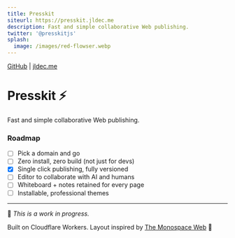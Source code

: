 ```yaml
---
title: Presskit
siteurl: https://presskit.jldec.me
description: Fast and simple collaborative Web publishing.
twitter: '@presskitjs'
splash:
  image: /images/red-flowser.webp
---
```

[GitHub](https://github.com/jldec/presskit) | [jldec.me](https://jldec.me)

# Presskit ⚡️
Fast and simple collaborative Web publishing.

### Roadmap
- [ ] Pick a domain and go
- [ ] Zero install, zero build (not just for devs)
- [x] Single click publishing, fully versioned
- [ ] Editor to collaborate with AI and humans
- [ ] Whiteboard + notes retained for every page
- [ ] Installable, professional themes

---
👋 _This is a work in progress._

Built on Cloudflare Workers. Layout inspired by [The Monospace Web](https://owickstrom.github.io/the-monospace-web/) 🙏